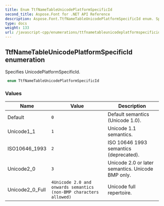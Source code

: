 ```yaml
---
title: Enum TtfNameTableUnicodePlatformSpecificId
second_title: Aspose.Font for .NET API Reference
description: Aspose.Font.TtfNameTableUnicodePlatformSpecificId enum. Specifies UnicodePlatformSpecificId
type: docs
weight: 133
url: /javascript-cpp/enumerations/ttfnametableunicodeplatformspecificid/
---
```

## TtfNameTableUnicodePlatformSpecificId enumeration

Specifies UnicodePlatformSpecificId.

```csharp
 enum TtfNameTableUnicodePlatformSpecificId
```

### Values

| Name | Value | Description |
| --- | --- | --- |
| Default | `0` | Default semantics (Unicode 1.0). 
| Unicode1_1 | `1` | Unicode 1.1 semantics.
| ISO10646_1993 | `2` | ISO 10646 1993 semantics (deprecated).
| Unicode2_0 | `3` | Unicode 2.0 or later semantics. Unicode BMP only.
| Unicode2_0_Full | `4Unicode 2.0 and onwards semantics (non-BMP characters allowed)` |  Unicode full repertoire.